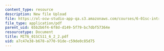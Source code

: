 ```yaml
---
content_type: resource
description: New file Upload
file: https://ol-ocw-studio-app-qa.s3.amazonaws.com/courses/6-01sc-introduction-to-electrical-engineering-and-computer-science-i-spring-2011/a7c47e38b678a77091dec59de0c85d75_MIT6_01SCS11_6_2_2.pdf
file_type: application/pdf
parent_uid: 65b2b6f4-6f8d-d149-5f79-bc7dbf57364e
resourcetype: Document
title: MIT6_01SCS11_6_2_2.pdf
uid: a7c47e38-b678-a770-91de-c59de0c85d75
---
```

